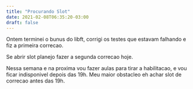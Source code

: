 ```yaml
---
title: "Procurando Slot"
date: 2021-02-08T06:35:20-03:00
draft: false
---
```


Ontem terminei o bunus do libft, corrigi os testes que estavam falhando e fiz a primeira correcao.

Se abrir slot planejo fazer a segunda correcao hoje.

Nessa semana e na proxima vou fazer aulas para tirar a habilitacao, e vou ficar indisponivel depois das 19h. Meu maior obstacleo eh achar slot de correcao antes das 19h.
